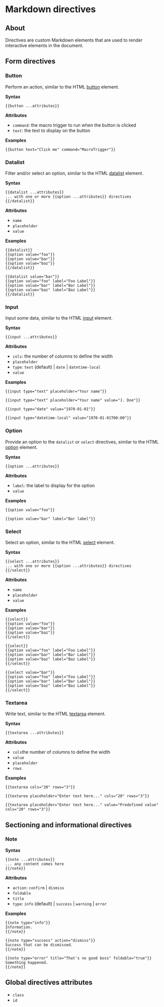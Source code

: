 # Markdown directives

## About

Directives are custom Markdown elements that are used to render interactive elements in the document.

## Form directives

### Button

Perform an action, similar to the HTML [button](https://developer.mozilla.org/en-US/docs/Web/HTML/Reference/Elements/button) element.

**Syntax**
```
{{button ...attributes}}
```

**Attributes**

* `command`: the macro trigger to run when the button is clicked
* `text`: the text to display on the button

**Examples**

```
{{button text="Click me" command="MacroTrigger"}}
```

### Datalist

Filter and/or select an option, similar to the HTML [datalist](https://developer.mozilla.org/en-US/docs/Web/HTML/Reference/Elements/datalist) element.

**Syntax**

```
{{datalist ...attributes}}
... with one or more {{option ...attributes}} directives
{{/datalist}}
```

**Attributes**

* `name`
* `placeholder`
* `value`

**Examples**

```
{{datalist}}
{{option value="foo"}}
{{option value="bar"}}
{{option value="baz"}}
{{/datalist}}
```

```
{{datalist value="bar"}}
{{option value="foo" label="Foo Label"}}
{{option value="bar" label="Bar Label"}}
{{option value="baz" label="Baz Label"}}
{{/datalist}}
```

### Input

Input some data, similar to the HTML [input](https://developer.mozilla.org/en-US/docs/Web/HTML/Reference/Elements/input) element.

**Syntax**
```
{{input ...attributes}}
```

**Attributes**

* `cols`: the number of columns to define the width
* `placeholder`
* `type`: `text` (default) | `date` | `datetime-local`
* `value`

**Examples**

```
{{input type="text" placeholder="Your name"}}
```

```
{{input type="text" placeholder="Your name" value="J. Doe"}}
```

```
{{input type="date" value="1970-01-01"}}
```

```
{{input type="datetime-local" value="1970-01-01T00:00"}}
```

### Option

Provide an option to the `datalist` or `select` directives, similar to the HTML [option](https://developer.mozilla.org/en-US/docs/Web/HTML/Reference/Elements/option) element.

**Syntax**
```
{{option ...attributes}}
```

**Attributes**

* `label`: the label to display for the option
* `value`

**Examples**

```
{{option value="foo"}}
```

```
{{option value="bar" label="Bar label"}}
```

### Select

Select an option, similar to the HTML [select](https://developer.mozilla.org/en-US/docs/Web/HTML/Reference/Elements/select) element.

**Syntax**

```
{{select ...attributes}}
... with one or more {{option ...attributes}} directives
{{/select}}
```

**Attributes**

* `name`
* `placeholder`
* `value`

**Examples**

```
{{select}}
{{option value="foo"}}
{{option value="bar"}}
{{option value="baz"}}
{{/select}}
```

```
{{select}}
{{option value="foo" label="Foo Label"}}
{{option value="bar" label="Bar Label"}}
{{option value="baz" label="Baz Label"}}
{{/select}}
```

```
{{select value="bar"}}
{{option value="foo" label="Foo Label"}}
{{option value="bar" label="Bar Label"}}
{{option value="baz" label="Baz Label"}}
{{/select}}
```

### Textarea

Write text, similar to the HTML [textarea](https://developer.mozilla.org/en-US/docs/Web/HTML/Reference/Elements/textarea) element.

**Syntax**

```
{{textarea ...attributes}}
```

**Attributes**

* `cols`the number of columns to define the width
* `value`
* `placeholder`
* `rows`

**Examples**

```
{{textarea cols="20" rows="3"}}
```

```
{{textarea placeholder="Enter text here..." cols="20" rows="3"}}
```

```
{{textarea placeholder="Enter text here..." value="Predefined value" cols="20" rows="3"}}
```

## Sectioning and informational directives

### Note

**Syntax**

```
{{note ...attributes}}
... any content comes here
{{/note}}
```

**Attributes**

* `action`: `confirm` | `dismiss`
* `foldable`
* `title`
* `type`: `info` (default) | `success` | `warning` | `error`

**Examples**

```
{{note type="info"}}
Information.
{{/note}}
```

```
{{note type="success" action="dismiss"}}
Success that can be dismissed.
{{/note}}
```

```
{{note type="error" title="That's no good boss" foldable="true"}}
Something happened.
{{/note}}
```

## Global directives attributes

* `class`
* `id`